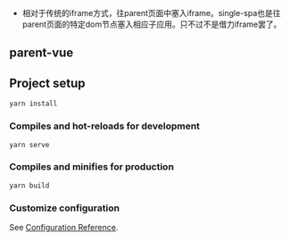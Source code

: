- 相对于传统的iframe方式，往parent页面中塞入iframe。single-spa也是往parent页面的特定dom节点塞入相应子应用。只不过不是借力iframe罢了。
## parent-vue

## Project setup
```
yarn install
```

### Compiles and hot-reloads for development
```
yarn serve
```

### Compiles and minifies for production
```
yarn build
```

### Customize configuration
See [Configuration Reference](https://cli.vuejs.org/config/).
